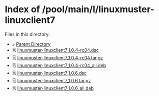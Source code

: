 
# Index of /pool/main/l/linuxmuster-linuxclient7
Files in this directory:
- ⤴ [Parent Directory](../)
- 🗒 [linuxmuster-linuxclient7_1.0.4-rc04.dsc](linuxmuster-linuxclient7_1.0.4-rc04.dsc)
- 🗒 [linuxmuster-linuxclient7_1.0.4-rc04.tar.gz](linuxmuster-linuxclient7_1.0.4-rc04.tar.gz)
- 🗒 [linuxmuster-linuxclient7_1.0.4-rc04_all.deb](linuxmuster-linuxclient7_1.0.4-rc04_all.deb)
- 🗒 [linuxmuster-linuxclient7_1.0.6.dsc](linuxmuster-linuxclient7_1.0.6.dsc)
- 🗒 [linuxmuster-linuxclient7_1.0.6.tar.gz](linuxmuster-linuxclient7_1.0.6.tar.gz)
- 🗒 [linuxmuster-linuxclient7_1.0.6_all.deb](linuxmuster-linuxclient7_1.0.6_all.deb)
